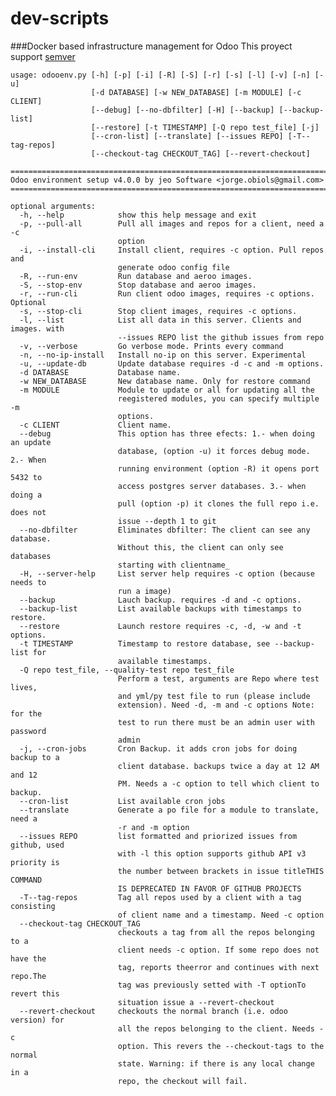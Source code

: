 # dev-scripts
###Docker based  infrastructure management for Odoo 
This proyect support [semver](http://semver.org/) 
    
    usage: odooenv.py [-h] [-p] [-i] [-R] [-S] [-r] [-s] [-l] [-v] [-n] [-u]
                      [-d DATABASE] [-w NEW_DATABASE] [-m MODULE] [-c CLIENT]
                      [--debug] [--no-dbfilter] [-H] [--backup] [--backup-list]
                      [--restore] [-t TIMESTAMP] [-Q repo test_file] [-j]
                      [--cron-list] [--translate] [--issues REPO] [-T--tag-repos]
                      [--checkout-tag CHECKOUT_TAG] [--revert-checkout]
    
    ==========================================================================
    Odoo environment setup v4.0.0 by jeo Software <jorge.obiols@gmail.com>
    ==========================================================================
    
    optional arguments:
      -h, --help            show this help message and exit
      -p, --pull-all        Pull all images and repos for a client, need a -c
                            option
      -i, --install-cli     Install client, requires -c option. Pull repos and
                            generate odoo config file
      -R, --run-env         Run database and aeroo images.
      -S, --stop-env        Stop database and aeroo images.
      -r, --run-cli         Run client odoo images, requires -c options. Optional
      -s, --stop-cli        Stop client images, requires -c options.
      -l, --list            List all data in this server. Clients and images. with
                            --issues REPO list the github issues from repo
      -v, --verbose         Go verbose mode. Prints every command
      -n, --no-ip-install   Install no-ip on this server. Experimental
      -u, --update-db       Update database requires -d -c and -m options.
      -d DATABASE           Database name.
      -w NEW_DATABASE       New database name. Only for restore command
      -m MODULE             Module to update or all for updating all the
                            reegistered modules, you can specify multiple -m
                            options.
      -c CLIENT             Client name.
      --debug               This option has three efects: 1.- when doing an update
                            database, (option -u) it forces debug mode. 2.- When
                            running environment (option -R) it opens port 5432 to
                            access postgres server databases. 3.- when doing a
                            pull (option -p) it clones the full repo i.e. does not
                            issue --depth 1 to git
      --no-dbfilter         Eliminates dbfilter: The client can see any database.
                            Without this, the client can only see databases
                            starting with clientname_
      -H, --server-help     List server help requires -c option (because needs to
                            run a image)
      --backup              Lauch backup. requires -d and -c options.
      --backup-list         List available backups with timestamps to restore.
      --restore             Launch restore requires -c, -d, -w and -t options.
      -t TIMESTAMP          Timestamp to restore database, see --backup-list for
                            available timestamps.
      -Q repo test_file, --quality-test repo test_file
                            Perform a test, arguments are Repo where test lives,
                            and yml/py test file to run (please include
                            extension). Need -d, -m and -c options Note: for the
                            test to run there must be an admin user with password
                            admin
      -j, --cron-jobs       Cron Backup. it adds cron jobs for doing backup to a
                            client database. backups twice a day at 12 AM and 12
                            PM. Needs a -c option to tell which client to backup.
      --cron-list           List available cron jobs
      --translate           Generate a po file for a module to translate, need a
                            -r and -m option
      --issues REPO         list formatted and priorized issues from github, used
                            with -l this option supports github API v3 priority is
                            the number between brackets in issue titleTHIS COMMAND
                            IS DEPRECATED IN FAVOR OF GITHUB PROJECTS
      -T--tag-repos         Tag all repos used by a client with a tag consisting
                            of client name and a timestamp. Need -c option
      --checkout-tag CHECKOUT_TAG
                            checkouts a tag from all the repos belonging to a
                            client needs -c option. If some repo does not have the
                            tag, reports theerror and continues with next repo.The
                            tag was previously setted with -T optionTo revert this
                            situation issue a --revert-checkout
      --revert-checkout     checkouts the normal branch (i.e. odoo version) for
                            all the repos belonging to the client. Needs -c
                            option. This revers the --checkout-tags to the normal
                            state. Warning: if there is any local change in a
                            repo, the checkout will fail.
